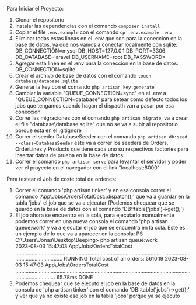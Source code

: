 Para Iniciar el Proyecto:

1. Clonar el repositorio
2. Instalar las dependencias con el comando `composer install`
3. Copiar el file `.env.example` con el comando `cp .env.example .env`
4. Eliminar todas estas lineas en el .env que son para la coneccion en la base de datos, ya que nos vamos a conectar localmente con sqlite:
    DB_CONNECTION=mysql
    DB_HOST=127.0.0.1
    DB_PORT=3306
    DB_DATABASE=laravel
    DB_USERNAME=root
    DB_PASSWORD=
5. Agregar esta linea en el .env para la coneccion en la base de datos:
    DB_CONNECTION=sqlite
6. Crear el archivo de base de datos con el comando `touch database/database.sqlite`
7. Generar la key con el comando `php artisan key:generate`
8. Cambiar la variable "QUEUE_CONNECTION=sync" en el .env a "QUEUE_CONNECTION=database" para setear como defecto todos los jobs que tengamos cuando hagan el dispacth van a pasar por esa coneccion
9. Correr las migraciones con el comando `php artisan migrate`, va a crear el file "database\database.sqlite" que no se va a subir al repositorio porque esta en el .gitignore
10. Correr el seeder DatabaseSeeder con el comando `php artisan db:seed --class=DatabaseSeeder` este va a correr los seeders de Orders, OrderLines y Products que tiene cada uno su respectivos factories para insertar datos de prueba en la base de datos
11. Correr el comando `php artisan serve` para levantar el servidor y poder ver el proyecto en el navegador con el link "localhost:8000"


Para testear el Job de coste total de ordenes:

1. Correr el comando 'php artisan tinker' y en esa consola correr el comando 'App\Jobs\OrdersTotalCost::dispatch();' que va a guardar en la tabla 'jobs' el job que se va a ejecutar (Podemos chequear que se guardo en la base de datos con el comando 'DB::table('jobs')->get();')
2. El job ahora se encuentra en la cola, para ejecutarlo manualmente podemos correr en una nueva consola el comando 'php artisan queue:work' y va a ejecutar el job que se encuentra en la cola. Este es un ejemplo de lo que va a aparecer en la consola:
PS C:\Users\Jonas\Desktop\Beeping> php artisan queue:work  
  2023-08-03 15:47:03 App\Jobs\OrdersTotalCost ....................................................................................................................................................... RUNNING
Total cost of all orders: 5610.19
  2023-08-03 15:47:03 App\Jobs\OrdersTotalCost .................................................................................................................................................. 65.78ms DONE
3. Podemos chequear que se ejecuto el job en la base de datos en la consola de 'php artisan tinker' con el comando 'DB::table('jobs')->get();' y ver que ya no existe ese job en la tabla 'jobs' porque ya se ejecuto
